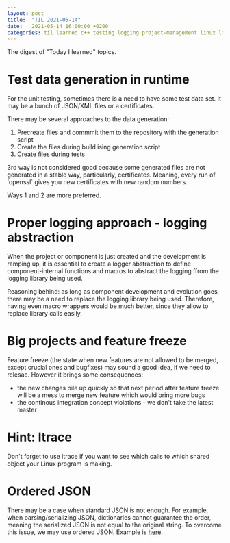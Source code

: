 ```yaml
---
layout: post
title:  "TIL 2021-05-14"
date:   2021-05-14 16:00:00 +0200
categories: til learned c++ testing logging project-management linux ltrace json
---
```


The digest of "Today I learned" topics.

# Test data generation in runtime

For the unit testing, sometimes there is a need to have some test data set. It may be a bunch of JSON/XML files or a certificates.

There may be several approaches to the data generation:

1. Precreate files and commmit them to the repository with the generation script
2. Create the files during build ising generation script
3. Create files during tests

3rd way is not considered good because some generated files are not generated in a stable way,
particularly, certificates. Meaning, every run of 'openssl` gives you new certificates with new random numbers.

Ways 1 and 2 are more preferred.

# Proper logging approach - logging abstraction

When the project or component is just created and the development is ramping up, it is essential 
to create a logger abstraction to define component-internal functions and macros to abstract the logging
ffrom the logging library being used.

Reasoning behind: as long as component development and evolution goes, there may be a need to replace
the logging library being used. Therefore, having even macro wrappers would be much better,
since they allow to replace library calls easily.

# Big projects and feature freeze

Feature freeze (the state when new features are not allowed to be merged, except crucial ones and bugfixes)
may sound a good idea, if we need to relesae. However it brings some consequences:
 * the new changes pile up quickly so that next period after feature freeze will be a mess to merge new feature which would bring more bugs
 * the continous integration concept violations - we don't take the latest master

# Hint: ltrace

Don't forget to use ltrace if you want to see which calls to which shared object your Linux program is making. 

# Ordered JSON

There may be a case when standard JSON is not enough. For example, when parsing/serializing JSON, dictionaries cannot guarantee the order, meaning the serialized JSON is not equal to the original string.
To overcome this issue, we may use ordered JSON. Example is [here](https://github.com/alivenets/sandbox/tree/master/Cpp/OrderedJson).

